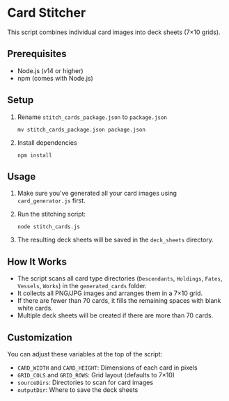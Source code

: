 # Card Stitcher

This script combines individual card images into deck sheets (7×10 grids).

## Prerequisites

- Node.js (v14 or higher)
- npm (comes with Node.js)

## Setup

1. Rename `stitch_cards_package.json` to `package.json`
   ```
   mv stitch_cards_package.json package.json
   ```

2. Install dependencies
   ```
   npm install
   ```

## Usage

1. Make sure you've generated all your card images using `card_generator.js` first.

2. Run the stitching script:
   ```
   node stitch_cards.js
   ```

3. The resulting deck sheets will be saved in the `deck_sheets` directory.

## How It Works

- The script scans all card type directories (`Descendants`, `Holdings`, `Fates`, `Vessels`, `Works`) in the `generated_cards` folder.
- It collects all PNG/JPG images and arranges them in a 7×10 grid.
- If there are fewer than 70 cards, it fills the remaining spaces with blank white cards.
- Multiple deck sheets will be created if there are more than 70 cards.

## Customization

You can adjust these variables at the top of the script:

- `CARD_WIDTH` and `CARD_HEIGHT`: Dimensions of each card in pixels
- `GRID_COLS` and `GRID_ROWS`: Grid layout (defaults to 7×10)
- `sourceDirs`: Directories to scan for card images
- `outputDir`: Where to save the deck sheets